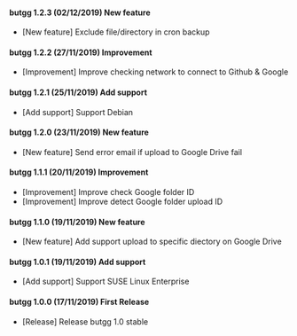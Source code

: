 #### butgg 1.2.3 (02/12/2019) New feature
- [New feature] Exclude file/directory in cron backup

#### butgg 1.2.2 (27/11/2019) Improvement
- [Improvement] Improve checking network to connect to Github & Google

#### butgg 1.2.1 (25/11/2019) Add support
- [Add support] Support Debian

#### butgg 1.2.0 (23/11/2019) New feature
- [New feature] Send error email if upload to Google Drive fail

#### butgg 1.1.1 (20/11/2019) Improvement
- [Improvement] Improve check Google folder ID
- [Improvement] Improve detect Google folder upload ID

#### butgg 1.1.0 (19/11/2019) New feature
- [New feature] Add support upload to specific diectory on Google Drive

#### butgg 1.0.1 (19/11/2019) Add support
- [Add support] Support SUSE Linux Enterprise

#### butgg 1.0.0 (17/11/2019) First Release
- [Release] Release butgg 1.0 stable
